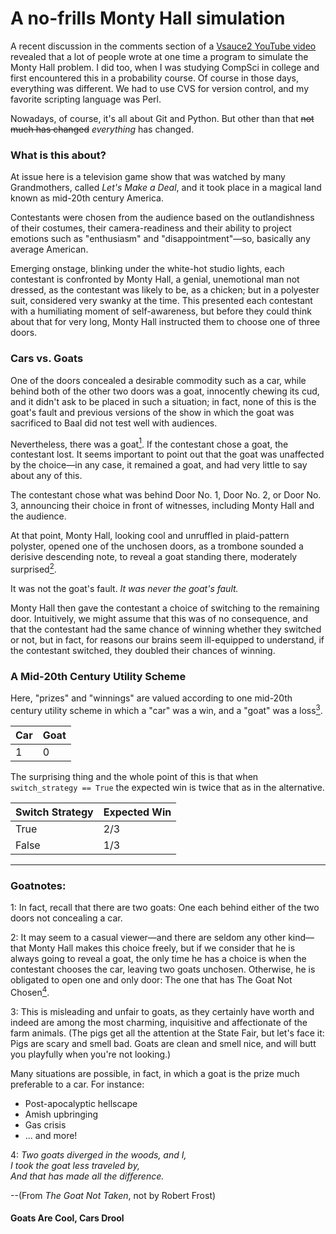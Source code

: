 # A no-frills Monty Hall simulation

A recent discussion in the comments section of a [Vsauce2 YouTube video](https://youtu.be/ytfCdqWhmdg) revealed that a lot of people wrote at one time a program to simulate the Monty Hall problem. I did too, when I was studying CompSci in college and first encountered this in a probability course. Of course in those days, everything was different. We had to use CVS for version control, and my favorite scripting language was Perl.  

Nowadays, of course, it's all about Git and Python. But other than that ~~not much has changed~~ *everything* has changed.

### What is this about?

At issue here is a television game show that was watched by many Grandmothers, called *Let's Make a Deal*, and it took place in a magical land known as mid-20th century America. 

Contestants were chosen from the audience based on the outlandishness of their costumes, their camera-readiness and their ability to project emotions such as "enthusiasm" and "disappointment"—so, basically any average American.

Emerging onstage, blinking under the white-hot studio lights, each contestant is confronted by Monty Hall, a genial, unemotional man not dressed, as the contestant was likely to be, as a chicken; but in a polyester suit, considered very swanky at the time. This presented each contestant with a humiliating moment of self-awareness, but before they could
think about that for very long, Monty Hall instructed them to choose one of three doors. 

### Cars vs. Goats

One of the doors concealed a desirable commodity such as a car, while behind both of the other two doors was a goat, innocently 
chewing its cud, and it didn't ask to be placed in such a situation; in fact, none of this is the goat's fault
and previous versions of the show in which the goat was sacrificed to Baal did not test well with audiences.

Nevertheless, there was a goat[<sup>1</sup>](#numgoat). If the contestant chose a goat, the contestant lost. It seems important
to point out that the goat was unaffected by the choice—in any case, it remained a goat, and had very little 
to say about any of this.

The contestant chose what was behind Door No. 1, Door No. 2, or Door No. 3, announcing their choice in front of witnesses, including Monty Hall and the audience.

At that point, Monty Hall, looking cool and unruffled in plaid-pattern polyster, opened one of the unchosen doors, 
as a trombone sounded a derisive descending note, to reveal a goat standing there, moderately surprised[<sup>2</sup>](#montychoice).  

It was not the goat's fault. *It was never the goat's fault.* 

Monty Hall then gave the contestant a choice of switching to the remaining door. Intuitively, we might assume that 
this was of no consequence, and that the contestant had the same chance of winning whether they switched or not, but 
in fact, for reasons our brains seem ill-equipped to understand, if the contestant switched, they doubled their chances of winning.

### A Mid-20th Century Utility Scheme

Here, "prizes" and "winnings" are valued according to one mid-20th century utility scheme in which a "car" was a win, and a "goat" was a loss[<sup>3</sup>](#goatnote). 

| Car | Goat |
| --- | ---- |
| 1 | 0 |

The surprising thing and the whole point of this is that
when ``` switch_strategy == True ``` the expected win
is twice that as in the alternative.  

| Switch Strategy | Expected Win |
| --------------- | ------------ |
| True | 2/3 | 
| False | 1/3 |


***


### Goatnotes:

<span id="numgoat">1</span>: In fact, recall that there are two goats: One each behind either of the two doors not concealing a car.

<span id="montychoice">2</span>: It may seem to a casual viewer—and there are seldom any other kind—that Monty Hall makes this choice
  freely, but if we consider that he is always going to reveal a goat, the only time he has a choice is when the contestant
  chooses the car, leaving two goats unchosen. Otherwise, he is obligated to open one and only door: The one that has
  The Goat Not Chosen[<sup>4</sup>](#poem).

<span id="goatnote">3</span>: This is misleading and unfair to goats, as they certainly have worth and 
  indeed are among the most charming, inquisitive and affectionate of the farm animals. 
  (The pigs get all the attention at the State Fair, but let's face it: Pigs are scary and smell bad.
  Goats are clean and smell nice, and will butt you playfully when you're not looking.)

  Many situations are possible, in fact, in which a goat is the prize much preferable to a car. For instance:

  - Post-apocalyptic hellscape  
  - Amish upbringing  
  - Gas crisis  
  - ... and more!  

<span id="poem">4</span>: *Two goats diverged in the woods, and I,  
  I took the goat less traveled by,  
  And that has made all the difference.*  

  --(From *The Goat Not Taken*, not by Robert Frost) 
 
  #### Goats Are Cool, Cars Drool
